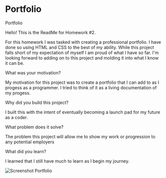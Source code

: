 # Portfolio
Portfolio

Hello! This is the ReadMe for Homework #2.

For this homework I was tasked with creating a professional portfolio. I have done so using HTML and CSS to the best of my ability. While this project falls short of my expectation of myself I am proud of what I have so far. I'm looking forward to adding on to this project and molding it into what I know it can be.

What was your motivation?

My motivation for this project was to create a portfolio that I can add to as I progess as a programmer. I tried to think of it as a living documentation of my progess. 

Why did you build this project?

I built this with the intent of eventually becoming a launch pad for my future as a coder.

What problem does it solve?

The problem this project will allow me to show my work or progression to any potential employers

What did you learn?

I learned that I still have much to learn as I begin my journey.




![Screenshot Portfolio](https://user-images.githubusercontent.com/87840389/132435815-530d6166-6265-496f-ae4d-dcd2a7325e58.png)